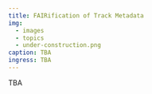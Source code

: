 ```yaml
---
title: FAIRification of Track Metadata
img:
  - images
  - topics
  - under-construction.png
caption: TBA
ingress: TBA
---
```


TBA
